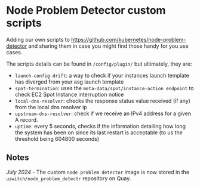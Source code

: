 # Node Problem Detector custom scripts

Adding our own scripts to https://github.com/kubernetes/node-problem-detector and sharing them in case you might find those handy for you use cases. 


The scripts details can be found in `/config/plugin/` but ultimately, they are:
* `launch-config-drift`: a way to check if your instances launch template has diverged from your asg launch template
* `spot-termination`: uses the `meta-data/spot/instance-action endpoint` to check EC2 Spot Instance interruption notice 
* `local-dns-resolver`: checks the response status value received (if any) from the local dns resolver ip
* `upstream-dns-resolver`: check if we receive an IPv4 address for a given A record.
* `uptime`: every 5 seconds, checks if the information detailing how long the system has been on since its last restart is acceptable (to us the threshold being 604800 seconds) 


## Notes
*July 2024 -* The custom `node problem detector` image is now stored in the `uswitch/node_problem_detectr` repository on Quay.
<br>